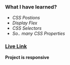 ### **What I have learned?**
- *CSS Postions*
- *Display Flex*
- *CSS Selectors*
- *So..  many CSS Properties*

### [Live Link](https://live-class-project15.vercel.app/)

**Project is responsive**
